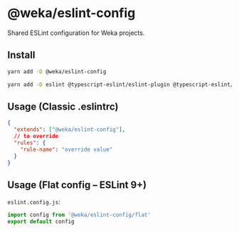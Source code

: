 # @weka/eslint-config

Shared ESLint configuration for Weka projects.

## Install

```bash
yarn add -D @weka/eslint-config
```

```bash add config dependencies
yarn add -D eslint @typescript-eslint/eslint-plugin @typescript-eslint/parser @weka/eslint-plugin-weka eslint-config-prettier eslint-import-resolver-typescript eslint-plugin-babel eslint-plugin-import eslint-plugin-jsx-a11y eslint-plugin-prettier eslint-plugin-promise eslint-plugin-react eslint-plugin-react-hooks eslint-plugin-unused-imports prettier
```

## Usage (Classic .eslintrc)

```json
{
  "extends": ["@weka/eslint-config"],
  // to override
  "rules": {
    "rule-name": "override value"
  }
}
```

## Usage (Flat config – ESLint 9+)

`eslint.config.js`:

```js
import config from '@weka/eslint-config/flat'
export default config
```
